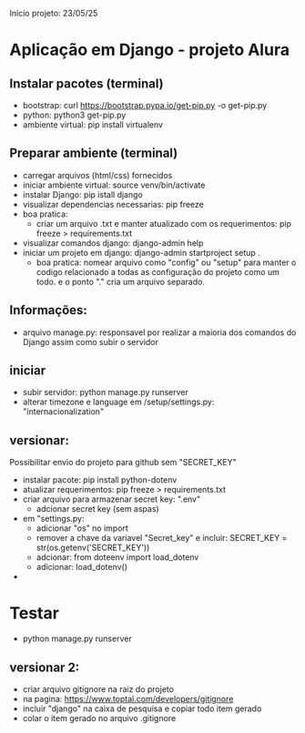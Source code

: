 Inicio projeto: 23/05/25
# Aplicação em Django - projeto Alura

## Instalar pacotes (terminal)
- bootstrap: curl https://bootstrap.pypa.io/get-pip.py -o get-pip.py
- python: python3 get-pip.py
- ambiente virtual: pip install virtualenv
  
## Preparar ambiente (terminal)
- carregar arquivos (html/css) fornecidos
- iniciar ambiente virtual: source venv/bin/activate
- instalar Django: pip istall django
- visualizar dependencias necessarias: pip freeze
- boa pratica: 
  - criar um arquivo .txt e manter atualizado com os requerimentos: pip freeze > requirements.txt
- visualizar comandos django: django-admin help
- iniciar um projeto em django: django-admin startproject setup .
  - boa pratica: nomear arquivo como "config" ou "setup" para manter o codigo relacionado a      todas as configuração do projeto como um todo. e o ponto "." cria um arquivo separado.

## Informações:
- arquivo manage.py: responsavel por realizar a maioria dos comandos do Django assim como subir o servidor

## iniciar
- subir servidor: python manage.py runserver
- alterar timezone e language em /setup/settings.py: "internacionalization"

## versionar: 
Possibilitar envio do projeto para github sem "SECRET_KEY" 
- instalar pacote: pip install python-dotenv
- atualizar requerimentos: pip freeze > requirements.txt
- criar arquivo para armazenar secret key: ".env"
  - adcionar secret key (sem aspas)
- em "settings.py: 
  - adicionar "os" no import
  - remover a chave da variavel "Secret_key" e incluir: 
  SECRET_KEY = str(os.getenv('SECRET_KEY'))
  - adcionar: from doteenv import load_dotenv
  - adicionar: load_dotenv()
- 
# Testar
- python manage.py runserver

## versionar 2:
- criar arquivo gitignore na raiz do projeto
- na pagina: https://www.toptal.com/developers/gitignore
- incluir "django" na caixa de pesquisa e copiar todo item gerado
- colar o item gerado no arquivo .gitignore
